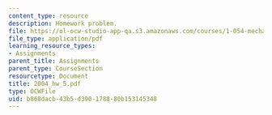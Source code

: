 ```yaml
---
content_type: resource
description: Homework problem.
file: https://ol-ocw-studio-app-qa.s3.amazonaws.com/courses/1-054-mechanics-and-design-of-concrete-structures-spring-2004/b868dacb43b5d390178880b153145348_2004_hw_5.pdf
file_type: application/pdf
learning_resource_types:
- Assignments
parent_title: Assignments
parent_type: CourseSection
resourcetype: Document
title: 2004_hw_5.pdf
type: OCWFile
uid: b868dacb-43b5-d390-1788-80b153145348
---
```

